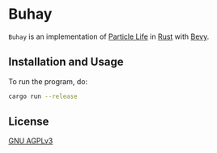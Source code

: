 # Buhay

`Buhay` is an implementation of [Particle Life](https://particle-life.com/) in [Rust](https://www.rust-lang.org/) with [Bevy](https://bevyengine.org/).

## Installation and Usage

To run the program, do:

```bash
cargo run --release
```

## License

[GNU AGPLv3](https://choosealicense.com/licenses/agpl-3.0/#)